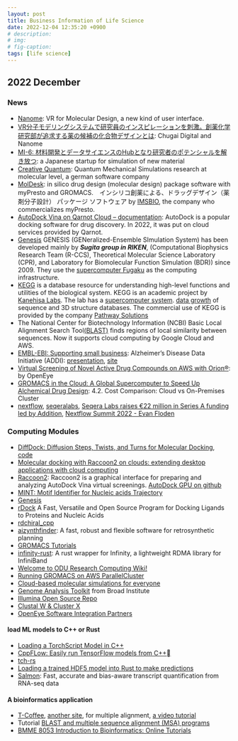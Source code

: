```yaml
---
layout: post
title: Business Information of Life Science 
date: 2022-12-04 12:35:20 +0900
# description: 
# img: 
# fig-caption: 
tags: [life science]
---
```


## 2022 December

### News
- [Nanome](https://nanome.ai/): VR for Molecular Design, a new kind of user interface.
- [VR分子モデリングシステムで研究員のインスピレーションを刺激。創薬化学研究部が追求する薬の候補の化合物デザインとは](https://note.chugai-pharm.co.jp/n/n5fc55cfb3fcc): Chugai Digital and Nanome
- [MI-6: 材料開発とデータサイエンスのHubとなり研究者のポテンシャルを解き放つ](https://mi-6.co.jp/): a Japanese startup for simulation of new material
- [Creative Quantum](https://www.creative-quantum.eu/en/home): Quantum Mechanical Simulations research at molecular level, a german software company
- [MolDesk](https://www.moldesk.com/): in silico drug design (molecular design) package software with myPresto and GROMACS.　インシリコ創薬による、ドラッグデザイン（薬剤分子設計） パッケージ ソフトウェア by [IMSBIO](https://www.imsbio.co.jp/), the company who commercializes myPresto.
- [AutoDock Vina on Qarnot Cloud – documentation](https://blog.qarnot.com/autodock-vina-on-qarnot-cloud-documentation/): AutoDock is a popular docking software for drug discovery. In 2022, it was put on cloud services provided by Qarnot.
- [Genesis](https://www.r-ccs.riken.jp/labs/cbrt/) GENESIS (GENeralized-Ensemble SImulation System) has been developed mainly by ***Sugita group in RIKEN***, (Computational Biophysics Research Team (R-CCS), Theoretical Molecular Science Laboratory (CPR), and Laboratory for Biomolecular Function Simulation (BDR)) since 2009. They use the [supercomputer Fugaku](https://en.wikipedia.org/wiki/Fugaku_(supercomputer)) as the computing infrastructure.
- [KEGG](https://www.kegg.jp/) is a database resource for understanding high-level functions and utilities of the biological system. KEGG is an academic project by [Kanehisa Labs](https://www.kanehisa.jp/en/). The lab has a [supercomputer system](https://www.kanehisa.jp/en/history.html). [data growth](https://www.kanehisa.jp/en/db_growth.html) of sequence and 3D structure databases. The commercial use of KEGG is provided by the company [Pathway Solutions](https://www.pathway.jp/)
- The National Center for Biotechnology Information (NCBI) Basic Local Alignment Search Tool[(BLAST)](https://github.com/ncbi/blast_plus_docs) finds regions of local similarity between sequences. Now it supports cloud computing by Google Cloud and AWS.
- [EMBL-EBI: Supporting small business](https://www.ebi.ac.uk/industry/smes/): Alzheimer’s Disease Data Initiative (ADDI): [presentation](https://www.ebi.ac.uk/industry/wp-content/uploads/public/B4BB/2022/12.-Matt-Clement-ADDI-B4BB-slides_Clement.pdf), [site]()
- [Virtual Screening of Novel Active Drug Compounds on AWS with Orion®](https://aws.amazon.com/blogs/hpc/virtual-screening-of-drug-compounds-with-orion/): by OpenEye
- [GROMACS in the Cloud: A Global Supercomputer to Speed Up Alchemical Drug Design](https://pubs.acs.org/doi/10.1021/acs.jcim.2c00044): 4.2. Cost Comparison: Cloud vs On-Premises Cluster
- [nextflow](https://www.nextflow.io/blog.html), [seqeralabs](https://seqera.io/), [Seqera Labs raises €22 million in Series A funding led by Addition](https://seqera.io/news/seqera-labs-raises-eur-22-million-in-series-a-funding/), [Nextflow Summit 2022 - Evan Floden](https://www.youtube.com/watch?v=yJpN3fRSClA)

### Computing Modules
- [DiffDock: Diffusion Steps, Twists, and Turns for Molecular Docking](https://openreview.net/forum?id=SttOaKinOI), [code](https://anonymous.4open.science/r/DiffDock/README.md)
- [Molecular docking with Raccoon2 on clouds: extending desktop applications with cloud computing](https://ceur-ws.org/Vol-2363/paper2.pdf)
- [Raccoon2](https://autodock.scripps.edu/resources/raccoon2/): Raccoon2 is a graphical interface for preparing and analyzing AutoDock Vina virtual screenings. [AutoDock GPU on github](https://github.com/ccsb-scripps/AutoDock-GPU/blob/develop/host/src/main.cpp)
- [MINT: Motif Identifier for Nucleic acids Trajectory](http://mint.cent.uw.edu.pl/index.php?strona=MintInt)
- [Genesis](https://www.r-ccs.riken.jp/labs/cbrt/) 
- [rDock](http://rdock.sourceforge.net/) A Fast, Versatile and Open Source Program for Docking Ligands to Proteins and Nucleic Acids
- [rdchiral_cpp](https://gitlab.com/ljn917/rdchiral_cpp)
- [aizynthfinder](https://molecularai.github.io/aizynthfinder/cli.html): A fast, robust and flexible software for retrosynthetic planning
- [GROMACS Tutorials](http://www.mdtutorials.com/gmx/)
- [infinity-rust](https://github.com/utaal/infinity-rust): A rust wrapper for Infinity, a lightweight RDMA library for InfiniBand 
- [Welcome to ODU Research Computing Wiki!](https://wiki.hpc.odu.edu/)
- [Running GROMACS on AWS ParallelCluster](https://catalog.us-east-1.prod.workshops.aws/workshops/550e7f95-db06-487f-a14f-f80e000232f2/en-US)
- [Cloud-based molecular simulations for everyone](https://github.com/pablo-arantes/Making-it-rain)
- [Genome Analysis Toolkit](https://gatk.broadinstitute.org/hc/en-us) from Broad Institute
- [Illumina Open Source Repo](https://github.com/Illumina)
- [Clustal W & Cluster X](http://www.clustal.org/clustal2/)
- [OpenEye Software Integration Partners](https://www.eyesopen.com/software-integration-partners)

#### load ML models to C++ or Rust
- [Loading a TorchScript Model in C++](https://pytorch.org/tutorials/advanced/cpp_export.html)
- [CppFLow: Easily run TensorFlow models from C++](https://serizba.github.io/cppflow/#)
- [tch-rs](https://github.com/LaurentMazare/tch-rs)
- [Loading a trained HDF5 model into Rust to make predictions](https://stackoverflow.com/questions/68199756/loading-a-trained-hdf5-model-into-rust-to-make-predictions)
- [Salmon](https://combine-lab.github.io/salmon/getting_started/): Fast, accurate and bias-aware transcript quantification from RNA-seq data

#### A bioinformatics application
- [T-Coffee](https://tcoffee.org/Projects/tcoffee/index.html#DOWNLOAD), [another site](https://tcoffee.crg.eu/apps/tcoffee/index.html), for multiple alignment, [a video tutorial](https://www.youtube.com/watch?v=70VU_eYXPCg)
- Tutorial [BLAST and multiple sequence alignment (MSA) programs](https://viralzone.expasy.org/e_learning/alignments/content.html)
- [BMME 8053 Introduction to Bioinformatics: Online Tutorials](https://nsufl.libguides.com/bioinformatics/online)
